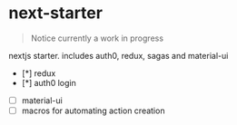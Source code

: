 # next-starter

> Notice currently a work in progress

 nextjs starter. includes auth0, redux, sagas and material-ui
 
 * [*] redux
 * [*] auth0 login
 * [ ] material-ui
 * [ ] macros for automating action creation
